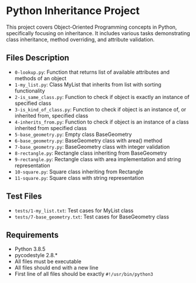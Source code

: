 # Python Inheritance Project

This project covers Object-Oriented Programming concepts in Python, specifically focusing on inheritance. It includes various tasks demonstrating class inheritance, method overriding, and attribute validation.

## Files Description

* `0-lookup.py`: Function that returns list of available attributes and methods of an object
* `1-my_list.py`: Class MyList that inherits from list with sorting functionality
* `2-is_same_class.py`: Function to check if object is exactly an instance of specified class
* `3-is_kind_of_class.py`: Function to check if object is an instance of, or inherited from, specified class
* `4-inherits_from.py`: Function to check if object is an instance of a class inherited from specified class
* `5-base_geometry.py`: Empty class BaseGeometry
* `6-base_geometry.py`: BaseGeometry class with area() method
* `7-base_geometry.py`: BaseGeometry class with integer validation
* `8-rectangle.py`: Rectangle class inheriting from BaseGeometry
* `9-rectangle.py`: Rectangle class with area implementation and string representation
* `10-square.py`: Square class inheriting from Rectangle
* `11-square.py`: Square class with string representation

## Test Files

* `tests/1-my_list.txt`: Test cases for MyList class
* `tests/7-base_geometry.txt`: Test cases for BaseGeometry class

## Requirements

* Python 3.8.5
* pycodestyle 2.8.*
* All files must be executable
* All files should end with a new line
* First line of all files should be exactly `#!/usr/bin/python3`